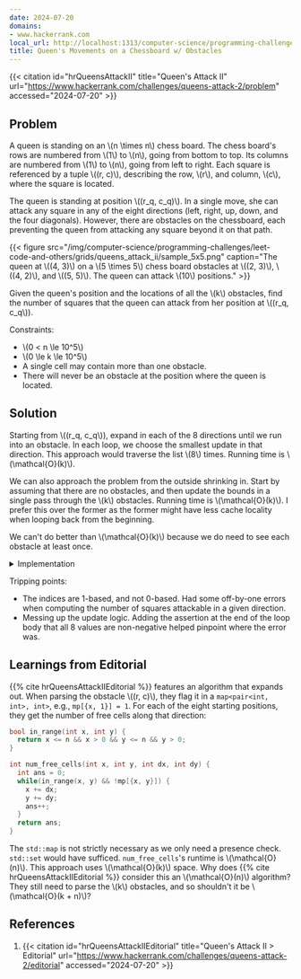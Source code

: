 ```yaml
---
date: 2024-07-20
domains:
- www.hackerrank.com
local_url: http://localhost:1313/computer-science/programming-challenges/leet-code-and-others/grids/queens_attack_ii/
title: Queen's Movements on a Chessboard w/ Obstacles
---
```


{{< citation
  id="hrQueensAttackII"
  title="Queen's Attack II"
  url="https://www.hackerrank.com/challenges/queens-attack-2/problem"
  accessed="2024-07-20" >}}

## Problem

A queen is standing on an \\(n \times n\\) chess board. The chess
board's rows are numbered from \\(1\\) to \\(n\\), going from bottom to
top. Its columns are numbered from \\(1\\) to \\(n\\), going from left
to right. Each square is referenced by a tuple \\((r, c)\\), describing
the row, \\(r\\), and column, \\(c\\), where the square is located.

The queen is standing at position \\((r_q, c_q)\\). In a single move,
she can attack any square in any of the eight directions (left, right,
up, down, and the four diagonals). However, there are obstacles on the
chessboard, each preventing the queen from attacking any square beyond
it on that path.

{{< figure
  src="/img/computer-science/programming-challenges/leet-code-and-others/grids/queens_attack_ii/sample_5x5.png"
  caption="The queen at \\((4, 3)\\) on a \\(5 \times 5\\) chess board obstacles at \\((2, 3)\\), \\((4, 2)\\), and \\((5, 5)\\). The queen can attack \\(10\\) positions." >}}

Given the queen's position and the locations of all the \\(k\\)
obstacles, find the number of squares that the queen can attack from her
position at \\((r_q, c_q\\)).

Constraints:

* \\(0 < n \le 10^5\\)
* \\(0 \le k \le 10^5\\)
* A single cell may contain more than one obstacle.
* There will never be an obstacle at the position where the queen is
  located.

## Solution

Starting from \\((r_q, c_q\\)), expand in each of the 8 directions until
we run into an obstacle. In each loop, we choose the smallest update in
that direction. This approach would traverse the list \\(8\\) times.
Running time is \\(\mathcal{O}(k)\\).

We can also approach the problem from the outside shrinking in. Start by
assuming that there are no obstacles, and then update the bounds in a
single pass through the \\(k\\) obstacles. Running time is
\\(\mathcal{O}(k)\\). I prefer this over the former as the former might
have less cache locality when looping back from the beginning.

We can't do better than \\(\mathcal{O}(k)\\) because we do need to see
each obstacle at least once.

<details>
<summary>Implementation</summary>

{{< readfile
  file="content/computer-science/programming-challenges/leet-code-and-others/grids/queens_attack_ii.py"
  highlight="py" >}}

</details>

Tripping points:

* The indices are 1-based, and not 0-based. Had some off-by-one errors
  when computing the number of squares attackable in a given direction.
* Messing up the update logic. Adding the assertion at the end of the
  loop body that all 8 values are non-negative helped pinpoint where the
  error was.

## Learnings from Editorial

{{% cite hrQueensAttackIIEditorial %}} features an algorithm that
expands out. When parsing the obstacle \\((r, c)\\), they flag it in a
`map<pair<int, int>, int>`, e.g., `mp[{x, 1}] = 1`. For each of the eight
starting positions, they get the number of free cells along that
direction:

```cpp
bool in_range(int x, int y) {
  return x <= n && x > 0 && y <= n && y > 0;
}

int num_free_cells(int x, int y, int dx, int dy) {
  int ans = 0;
  while(in_range(x, y) && !mp[{x, y}]) {
    x += dx;
    y += dy;
    ans++;
  }
  return ans;
}
```

The `std::map` is not strictly necessary as we only need a presence
check. `std::set` would have sufficed. `num_free_cells`'s runtime is
\\(\mathcal{O}(n)\\). This approach uses \\(\mathcal{O}(k)\\) space. Why
does {{% cite hrQueensAttackIIEditorial %}} consider this an
\\(\mathcal{O}(n)\\) algorithm? They still need to parse the \\(k\\)
obstacles, and so shouldn't it be \\(\mathcal{O}(k + n)\\)?

## References

1. {{< citation
  id="hrQueensAttackIIEditorial"
  title="Queen's Attack II > Editorial"
  url="https://www.hackerrank.com/challenges/queens-attack-2/editorial"
  accessed="2024-07-20" >}}
